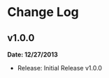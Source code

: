 Change Log
==========

v1.0.0
-------------------
**Date: 12/27/2013**

* Release:	Initial Release v1.0.0